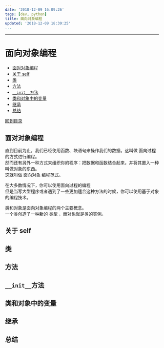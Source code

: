 ```yaml
---
date: '2018-12-09 16:09:26'
tags: [dev, python]
title: 面向对象编程
updated: '2018-12-09 18:39:25'
...
```

---
# 面向对象编程
<!-- MarkdownTOC -->

- [面对对象编程](#%E9%9D%A2%E5%AF%B9%E5%AF%B9%E8%B1%A1%E7%BC%96%E7%A8%8B)
- [关于 self](#%E5%85%B3%E4%BA%8E-self)
- [类](#%E7%B1%BB)
- [方法](#%E6%96%B9%E6%B3%95)
- [`__init__`方法](#__init__%E6%96%B9%E6%B3%95)
- [类和对象中的变量](#%E7%B1%BB%E5%92%8C%E5%AF%B9%E8%B1%A1%E4%B8%AD%E7%9A%84%E5%8F%98%E9%87%8F)
- [继承](#%E7%BB%A7%E6%89%BF)
- [总结](#%E6%80%BB%E7%BB%93)

<!-- /MarkdownTOC -->
[回到目录](../index.md)

<a id="%E9%9D%A2%E5%AF%B9%E5%AF%B9%E8%B1%A1%E7%BC%96%E7%A8%8B"></a>
## 面对对象编程
直到目前为止，我们已经使用函数、块语句来操作我们的数据。这叫做 面向过程 的方式进行编程。  
然而还有另外一种方式来组织你的程序：把数据和函数结合起来，并将其置入一种叫做对象的东西。  
这就叫做 面向对象 编程范式。

在大多数情况下，你可以使用面向过程的编程  
但是当写大型程序或者遇到了一些更加适合这种方法的时候，你可以使用基于对象的编程技术。

类和对象是面向对象编程的两个主要概念。  
一个类创造了一种新的 类型 ，而对象就是类的实例。

<a id="%E5%85%B3%E4%BA%8E-self"></a>
## 关于 self

<a id="%E7%B1%BB"></a>
## 类

<a id="%E6%96%B9%E6%B3%95"></a>
## 方法

<a id="__init__%E6%96%B9%E6%B3%95"></a>
## `__init__`方法 

<a id="%E7%B1%BB%E5%92%8C%E5%AF%B9%E8%B1%A1%E4%B8%AD%E7%9A%84%E5%8F%98%E9%87%8F"></a>
## 类和对象中的变量

<a id="%E7%BB%A7%E6%89%BF"></a>
## 继承

<a id="%E6%80%BB%E7%BB%93"></a>
## 总结

